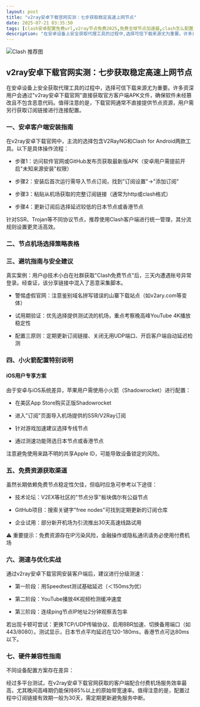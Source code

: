 ```yaml
---
layout: post
title: "v2ray安卓下载官网实测：七步获取稳定高速上网节点"
date: 2025-07-21 03:35:50
tags: [clash安卓配置免费url,v2ray节点免费2025,免费全球节点加速器,clash怎么配置文件URL,clash一元订阅永久链接大全]
description: "在安卓设备上安全获取代理工具的过程中,选择可信下载来源尤为重要。许多资深用户会通过\"v2ray安卓下载官网\"直接获取官方客户端APK文件,确保软件未经篡改且不包含恶意代码。值得注意的是,下载官网通常不直接提供节点资源,用户需另行获取订阅链接进行连接配置。"
---
```


![Clash 推荐图](https://clashjd.github.io/assets/img/tiktok机场推荐.png)

## v2ray安卓下载官网实测：七步获取稳定高速上网节点

在安卓设备上安全获取代理工具的过程中，选择可信下载来源尤为重要。许多资深用户会通过"v2ray安卓下载官网"直接获取官方客户端APK文件，确保软件未经篡改且不包含恶意代码。值得注意的是，下载官网通常不直接提供节点资源，用户需另行获取订阅链接进行连接配置。

### 一、安卓客户端安装指南

在v2ray安卓下载官网中，主流的选择包含V2RayNG和Clash for Android两款工具。以下是具体操作流程：

- 步骤1：访问软件官网或GitHub发布页获取最新版APK（安卓用户需提前开启"未知来源安装"权限）

- 步骤2：安装后首次运行需导入节点订阅，找到"订阅设置"→"添加订阅"

- 步骤3：粘贴从机场获取的完整订阅链接（通常为http或clash格式）

- 步骤4：更新订阅后选择延迟较低的日本节点或香港节点

针对SSR、Trojan等不同协议节点，推荐使用Clash客户端进行统一管理，其分流规则设置更灵活高效。

### 二、节点机场选择策略表格

### 三、避坑指南与安全建议

真实案例：用户@技术小白在社群获取"Clash免费节点"后，三天内遭遇账号异常登录。经查证，该分享链接中混入了恶意采集脚本。

- 警惕虚假官网：注意鉴别域名拼写错误的山寨下载站点（如v2ary.com等变体）

- 试用期验证：优先选择提供测试流的机场，重点考察晚高峰YouTube 4K播放稳定性

- 配置三原则：定期更新订阅链接、关闭无用UDP端口、开启客户端自动延迟检测

### 四、小火箭配置特别说明

#### iOS用户专享方案

由于安卓与iOS系统差异，苹果用户需使用小火箭（Shadowrocket）进行配置：

- 在美区App Store购买正版Shadowrocket

- 进入"订阅"页面导入机场提供的SSR/V2Ray订阅

- 针对游戏加速建议选择专线节点

- 通过测速功能筛选日本节点或香港节点

注意避免使用来路不明的共享Apple ID，可能导致设备锁定的风险。

### 五、免费资源获取渠道

虽然长期依赖免费节点稳定性欠佳，但临时应急可参考以下途径：

- 技术论坛：V2EX等社区的"节点分享"板块偶尔有公益节点

- GitHub项目：搜索关键字"free nodes"可找到定期更新的订阅仓库

- 企业试用：部分新开机场为引流推出30天高速线路试用

⚠️ 重要提示：免费资源存在IP污染风险，金融操作或隐私通讯请务必使用付费机场

### 六、测速与优化实战

通过v2ray安卓下载官网安装客户端后，建议进行分级测速：

- 第一阶段：用Speedtest测试基础延迟（＜150ms为优）

- 第二阶段：YouTube播放4K视频检测缓冲速度

- 第三阶段：连续ping节点IP地址2分钟观察丢包率

若出现卡顿可尝试：更换TCP/UDP传输协议、启用BBR加速、切换备用端口（如443/8080）。测试显示，日本节点平均延迟在120-180ms，香港节点可达80ms以下。

### 七、硬件兼容性指南

不同设备配置方案存在差异：

经过多平台测试，在v2ray安卓下载官网获取的客户端配合付费机场服务效率最高，尤其晚间高峰期仍能保持85%以上的原始带宽速率。值得注意的是，配置过程中订阅链接有效期一般为30天，需定期更新避免服务中断。